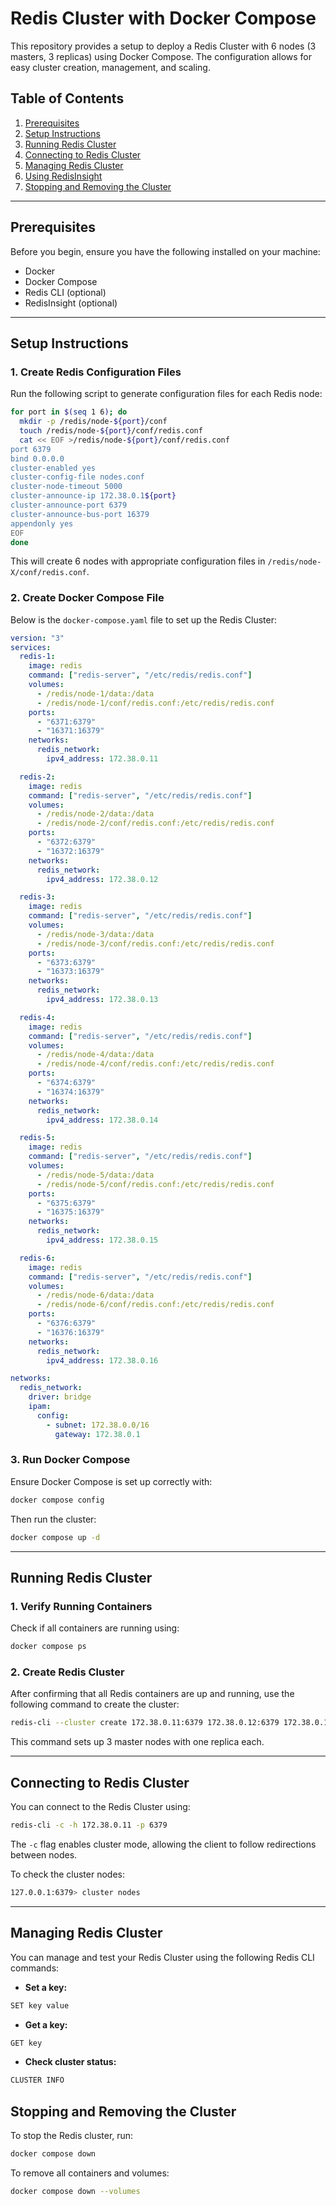 # Redis Cluster with Docker Compose

This repository provides a setup to deploy a Redis Cluster with 6 nodes (3 masters, 3 replicas) using Docker Compose. The configuration allows for easy cluster creation, management, and scaling.

## Table of Contents
1. [Prerequisites](#prerequisites)
2. [Setup Instructions](#setup-instructions)
3. [Running Redis Cluster](#running-redis-cluster)
4. [Connecting to Redis Cluster](#connecting-to-redis-cluster)
5. [Managing Redis Cluster](#managing-redis-cluster)
6. [Using RedisInsight](#using-redisinsight)
7. [Stopping and Removing the Cluster](#stopping-and-removing-the-cluster)

---

## Prerequisites

Before you begin, ensure you have the following installed on your machine:
- Docker
- Docker Compose
- Redis CLI (optional)
- RedisInsight (optional)

---

## Setup Instructions

### 1. Create Redis Configuration Files

Run the following script to generate configuration files for each Redis node:

```bash
for port in $(seq 1 6); do
  mkdir -p /redis/node-${port}/conf
  touch /redis/node-${port}/conf/redis.conf
  cat << EOF >/redis/node-${port}/conf/redis.conf
port 6379
bind 0.0.0.0
cluster-enabled yes
cluster-config-file nodes.conf
cluster-node-timeout 5000
cluster-announce-ip 172.38.0.1${port}
cluster-announce-port 6379
cluster-announce-bus-port 16379
appendonly yes
EOF
done
```

This will create 6 nodes with appropriate configuration files in `/redis/node-X/conf/redis.conf`.

### 2. Create Docker Compose File

Below is the `docker-compose.yaml` file to set up the Redis Cluster:

```yaml
version: "3"
services:
  redis-1:
    image: redis
    command: ["redis-server", "/etc/redis/redis.conf"]
    volumes:
      - /redis/node-1/data:/data
      - /redis/node-1/conf/redis.conf:/etc/redis/redis.conf
    ports:
      - "6371:6379"
      - "16371:16379"
    networks:
      redis_network:
        ipv4_address: 172.38.0.11

  redis-2:
    image: redis
    command: ["redis-server", "/etc/redis/redis.conf"]
    volumes:
      - /redis/node-2/data:/data
      - /redis/node-2/conf/redis.conf:/etc/redis/redis.conf
    ports:
      - "6372:6379"
      - "16372:16379"
    networks:
      redis_network:
        ipv4_address: 172.38.0.12

  redis-3:
    image: redis
    command: ["redis-server", "/etc/redis/redis.conf"]
    volumes:
      - /redis/node-3/data:/data
      - /redis/node-3/conf/redis.conf:/etc/redis/redis.conf
    ports:
      - "6373:6379"
      - "16373:16379"
    networks:
      redis_network:
        ipv4_address: 172.38.0.13

  redis-4:
    image: redis
    command: ["redis-server", "/etc/redis/redis.conf"]
    volumes:
      - /redis/node-4/data:/data
      - /redis/node-4/conf/redis.conf:/etc/redis/redis.conf
    ports:
      - "6374:6379"
      - "16374:16379"
    networks:
      redis_network:
        ipv4_address: 172.38.0.14

  redis-5:
    image: redis
    command: ["redis-server", "/etc/redis/redis.conf"]
    volumes:
      - /redis/node-5/data:/data
      - /redis/node-5/conf/redis.conf:/etc/redis/redis.conf
    ports:
      - "6375:6379"
      - "16375:16379"
    networks:
      redis_network:
        ipv4_address: 172.38.0.15

  redis-6:
    image: redis
    command: ["redis-server", "/etc/redis/redis.conf"]
    volumes:
      - /redis/node-6/data:/data
      - /redis/node-6/conf/redis.conf:/etc/redis/redis.conf
    ports:
      - "6376:6379"
      - "16376:16379"
    networks:
      redis_network:
        ipv4_address: 172.38.0.16

networks:
  redis_network:
    driver: bridge
    ipam:
      config:
        - subnet: 172.38.0.0/16
          gateway: 172.38.0.1
```

### 3. Run Docker Compose

Ensure Docker Compose is set up correctly with:

```bash
docker compose config
```

Then run the cluster:

```bash
docker compose up -d
```

---

## Running Redis Cluster

### 1. Verify Running Containers

Check if all containers are running using:

```bash
docker compose ps
```

### 2. Create Redis Cluster

After confirming that all Redis containers are up and running, use the following command to create the cluster:

```bash
redis-cli --cluster create 172.38.0.11:6379 172.38.0.12:6379 172.38.0.13:6379 172.38.0.14:6379 172.38.0.15:6379 172.38.0.16:6379 --cluster-replicas 1
```

This command sets up 3 master nodes with one replica each.

---

## Connecting to Redis Cluster

You can connect to the Redis Cluster using:

```bash
redis-cli -c -h 172.38.0.11 -p 6379
```

The `-c` flag enables cluster mode, allowing the client to follow redirections between nodes.

To check the cluster nodes:

```bash
127.0.0.1:6379> cluster nodes
```

---

## Managing Redis Cluster

You can manage and test your Redis Cluster using the following Redis CLI commands:

- **Set a key:**

```bash
SET key value
```

- **Get a key:**

```bash
GET key
```

- **Check cluster status:**

```bash
CLUSTER INFO
```

## Stopping and Removing the Cluster

To stop the Redis cluster, run:

```bash
docker compose down
```

To remove all containers and volumes:

```bash
docker compose down --volumes
```